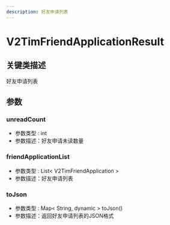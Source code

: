 ```yaml
---
description: 好友申请列表
---
```


# V2TimFriendApplicationResult

## 关键类描述

好友申请列表

## 参数

### unreadCount

* 参数类型 : int
* 参数描述：好友申请未读数量

### friendApplicationList

* 参数类型 : List< V2TimFriendApplication >
* 参数描述：好友申请列表

### toJson

* 参数类型 : Map< String, dynamic > toJson()
* 参数描述：返回好友申请列表的JSON格式
